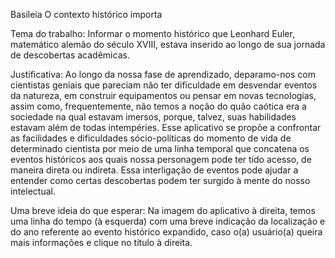 Basileia
O contexto histórico importa

Tema do trabalho:
        Informar o momento histórico que Leonhard Euler, matemático alemão do século XVIII, estava inserido ao longo de sua jornada de descobertas acadêmicas.

Justificativa:
        Ao longo da nossa fase de aprendizado, deparamo-nos com cientistas geniais que pareciam não ter dificuldade em desvendar eventos da natureza, em construir equipamentos ou pensar em novas tecnologias, assim como, frequentemente, não temos a noção do quão caótica era a sociedade na qual estavam imersos, porque, talvez, suas habilidades estavam além de todas intempéries.
        Esse aplicativo se propõe a confrontar as facilidades e dificuldades sócio-políticas do momento de vida de determinado cientista por meio de uma linha temporal que concatena os eventos históricos aos quais nossa personagem pode ter tido acesso, de maneira direta ou indireta. Essa interligação de eventos pode ajudar a entender como certas descobertas podem ter surgido à mente do nosso intelectual.

Uma breve ideia do que esperar:
   Na imagem do aplicativo à direita, temos uma linha do tempo (à esquerda) com uma breve indicação da localização e do ano referente ao evento histórico expandido, caso o(a) usuário(a) queira mais informações e clique no título à direita.
